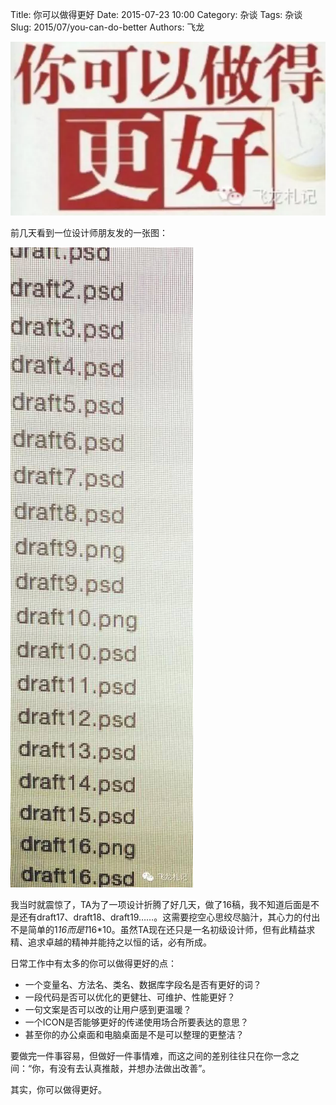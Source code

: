 Title: 你可以做得更好
Date: 2015-07-23 10:00
Category: 杂谈
Tags: 杂谈
Slug: 2015/07/you-can-do-better
Authors: 飞龙

![do better](/static/2015/07/do-better.jpg)

前几天看到一位设计师朋友发的一张图：

![draft](/static/2015/07/draft.jpg)

我当时就震惊了，TA为了一项设计折腾了好几天，做了16稿，我不知道后面是不是还有draft17、draft18、draft19……。这需要挖空心思绞尽脑汁，其心力的付出不是简单的1*16而是1*16*10。虽然TA现在还只是一名初级设计师，但有此精益求精、追求卓越的精神并能持之以恒的话，必有所成。

日常工作中有太多的你可以做得更好的点：

- 一个变量名、方法名、类名、数据库字段名是否有更好的词？
- 一段代码是否可以优化的更健壮、可维护、性能更好？
- 一句文案是否可以改的让用户感到更温暖？
- 一个ICON是否能够更好的传递使用场合所要表达的意思？
- 甚至你的办公桌面和电脑桌面是不是可以整理的更整洁？

要做完一件事容易，但做好一件事情难，而这之间的差别往往只在你一念之间：“你，有没有去认真推敲，并想办法做出改善”。

其实，你可以做得更好。
